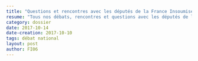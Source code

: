 ```yaml
---
title: "Questions et rencontres avec les députés de la France Insoumise"
resume: "Tous nos débats, rencontres et questions avec les députés de la France Insoumise"
category: dossier
date: 2017-10-14
date-creation: 2017-10-10
tags: débat national
layout: post
author: FI06
---
```


